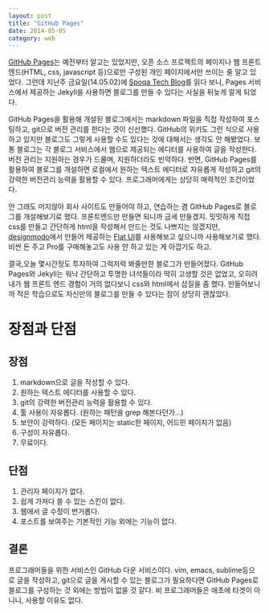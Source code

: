 ```yaml
---
layout: post
title: "GitHub Pages"
date: 2014-05-05
category: web
---
```


 [GitHub Pages](https://pages.github.com/)는 예전부터 알고는 있었지만, 오픈 소스 프로젝트의 페이지나 웹 프론트엔드(HTML, css, javascript 등)으로만 구성된 개인 페이지에서만 쓰이는 줄 알고 있었다. 그런데 지난주 금요일(14.05.02)에 [Spoqa Tech Blog](http://spoqa.github.io/)를 읽다 보니, Pages 서비스에서 제공하는 Jekyll을 사용하면 블로그를 만들 수 있다는 사실을 뒤늦게 알게 되었다.

 GitHub Pages을 활용해 개설된 블로그에서는 markdown 파일을 직접 작성하여 포스팅하고, git으로 버전 관리를 한다는 것이 신선했다. GitHub의 위키도 그런 식으로 사용하고 있지만 블로그도 그렇게 사용할 수도 있다는 것에 대해서는 생각도 안 해봤었다. 보통 블로그는 각 블로그 서비스에서 웹으로 제공되는 에디터를 사용하여 글을 작성한다. 버전 관리는 지원하는 경우가 드물며, 지원하더라도 빈약하다. 반면, GitHub Pages를 활용하여 블로그를 개설하면 로컬에서 원하는 텍스트 에디터로 자유롭게 작성하고 git의 강력한 버전관리 능력을 활용할 수 있다. 프로그래머에게는 상당히 매력적인 조건이었다.

 안 그래도 머지않아 회사 사이트도 만들어야 하고, 연습하는 겸 GitHub Pages로 블로그를 개설해보기로 했다. 프론트엔드만 만들면 되니까 금세 만들겠지. 밋밋하게 직접 css를 만들고 간단하게 html을 작성해서 만드는 것도 나쁘지는 않겠지만, [designmodo](http://designmodo.com/)에서 만들어 제공하는 [Flat UI](http://designmodo.com/flat/)를 사용해보고 싶으니까 사용해보기로 했다. 비싼 돈 주고 Pro를 구매해놓고도 사용 안 하고 있는 게 아깝기도 하고.

 결국,오늘 몇시간정도 투자하여 그럭저럭 봐줄만한 블로그가 만들어졌다. GitHub Pages와 Jekyll는 워낙 간단하고 투명한 녀석들이라 딱히 고생할 것은 없었고, 오히려 내가 웹 프론트 엔드 경험이 거의 없다보니 css와 html에서 삽질을 좀 했다. 만들어보니까 적은 학습으로도 자신만의 블로그를 만들 수 있다는 점이 상당히 괜찮았다.


# 장점과 단점
## 장점

1. markdown으로 글을 작성할 수 있다.
2. 원하는 텍스트 에디터를 사용할 수 있다.
3. git의 강력한 버전관리 능력을 활용할 수 있다.
4. 툴 사용이 자유롭다. (원하는 패턴을 grep 해본다던가...)
5. 보안이 강력하다. (모든 페이지는 static한 페이지, 어드민 페이지가 없음)
6. 구성이 자유롭다.
7. 무료이다.

## 단점

1. 관리자 페이지가 없다.
2. 쉽게 가져다 쓸 수 있는 스킨이 없다.
3. 웹에서 글 수정이 번거롭다.
4. 포스트를 보여주는 기본적인 기능 외에는 기능이 없다.

## 결론

 프로그래머들을 위한 서비스인 GitHub 다운 서비스이다. vim, emacs, sublime등으로 글을 작성하고, git으로 글을 게시할 수 있는 블로그가 필요하다면 GitHub Pages로 블로그를 구성하는 것 외에는 방법이 없을 것 같다. 비 프로그래머들은 애초에 타겟이 아니니, 사용할 이유도 없다.
